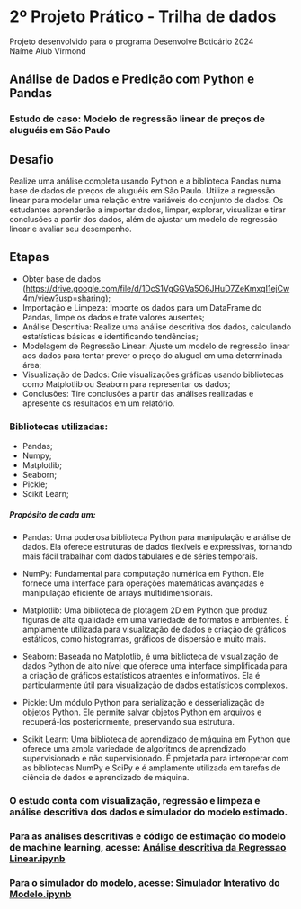 # 2º Projeto Prático - Trilha de dados
Projeto desenvolvido para o programa Desenvolve Boticário 2024 </br>
Naíme Aiub Virmond

## Análise de Dados e Predição com Python e Pandas
### Estudo de caso: Modelo de regressão linear de preços de aluguéis em São Paulo

## Desafio
Realize uma análise completa usando Python e a biblioteca Pandas numa base de dados de preços de aluguéis em São Paulo. Utilize a regressão linear para modelar uma relação entre variáveis do conjunto de dados. Os estudantes aprenderão a importar dados, limpar, explorar, visualizar e tirar conclusões a partir dos dados, além de ajustar um modelo de regressão linear e avaliar seu desempenho.

## Etapas
- Obter base de dados (https://drive.google.com/file/d/1DcS1VgGGVa5O6JHuD7ZeKmxgI1ejCw4m/view?usp=sharing);
- Importação e Limpeza: Importe os dados para um DataFrame do Pandas, limpe os dados e trate valores ausentes;
- Análise Descritiva: Realize uma análise descritiva dos dados, calculando estatísticas básicas e identificando tendências;
- Modelagem de Regressão Linear: Ajuste um modelo de regressão linear aos dados para tentar prever o preço do aluguel em uma determinada área;
- Visualização de Dados: Crie visualizações gráficas usando bibliotecas como Matplotlib ou Seaborn para representar os dados;
- Conclusões: Tire conclusões a partir das análises realizadas e apresente os resultados em um relatório.

### Bibliotecas utilizadas: </br>
- Pandas;
- Numpy;
- Matplotlib;
- Seaborn;
- Pickle;
- Scikit Learn;

##### Propósito de cada um:

- Pandas: Uma poderosa biblioteca Python para manipulação e análise de dados. Ela oferece estruturas de dados flexíveis e expressivas, tornando mais fácil trabalhar com dados tabulares e de séries temporais.

- NumPy: Fundamental para computação numérica em Python. Ele fornece uma interface para operações matemáticas avançadas e manipulação eficiente de arrays multidimensionais.

- Matplotlib: Uma biblioteca de plotagem 2D em Python que produz figuras de alta qualidade em uma variedade de formatos e ambientes. É amplamente utilizada para visualização de dados e criação de gráficos estáticos, como histogramas, gráficos de dispersão e muito mais.

- Seaborn: Baseada no Matplotlib, é uma biblioteca de visualização de dados Python de alto nível que oferece uma interface simplificada para a criação de gráficos estatísticos atraentes e informativos. Ela é particularmente útil para visualização de dados estatísticos complexos.

- Pickle: Um módulo Python para serialização e desserialização de objetos Python. Ele permite salvar objetos Python em arquivos e recuperá-los posteriormente, preservando sua estrutura.

- Scikit Learn: Uma biblioteca de aprendizado de máquina em Python que oferece uma ampla variedade de algoritmos de aprendizado supervisionado e não supervisionado. É projetada para interoperar com as bibliotecas NumPy e SciPy e é amplamente utilizada em tarefas de ciência de dados e aprendizado de máquina.


### O estudo conta com visualização, regressão e limpeza e análise descritiva dos dados e simulador do modelo estimado.

### Para as análises descritivas e código de estimação do modelo de machine learning, acesse: <a href="https://github.com/naimeaiub/Modelo-de-regress-o-linear/blob/main/Projeto/An%C3%A1lise%20descritiva%20da%20Regressao%20Linear.ipynb">Análise descritiva da Regressao Linear.ipynb </a>

### Para o simulador do modelo, acesse: <a href="https://github.com/naimeaiub/Modelo-de-regress-o-linear/blob/main/Projeto/Simulador%20Interativo%20do%20Modelo.ipynb">Simulador Interativo do Modelo.ipynb </a>